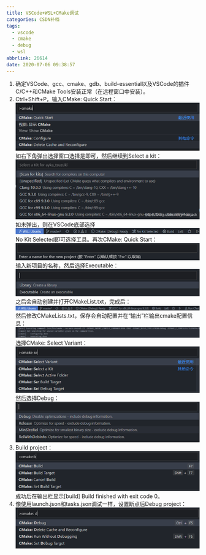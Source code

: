 ```yaml
---
title: VSCode+WSL+CMake调试
categories: CSDN补档
tags:
  - vscode
  - cmake
  - debug
  - wsl
abbrlink: 26614
date: 2020-07-06 09:38:57
---
```


1. 确定VSCode、gcc、cmake、gdb、build-essential以及VSCode的插件C/C++和CMake Tools安装正常（在远程窗口中安装）。
2. Ctrl+Shift+P，输入CMake: Quick Start：![img](2020-07/20200706091846675.png)
   如右下角弹出选择窗口选择是即可，然后继续到Select a kit：![img](2020-07/20200706091932745.png)
   如未弹出，则在VSCode底部选择![img](2020-07/2020070609201849.png)
   No Kit Selected即可选择工具。再次CMake: Quick Start：![img](2020-07/20200706092122686.png)
   输入新项目的名称，然后选择Executable：![img](2020-07/20200706092237888.png)
   之后会自动创建并打开CMakeList.txt，完成后：![img](2020-07/20200706092429585.png)
   然后修改CMakeLists.txt，保存会自动配置并在“输出”栏输出cmake配置信息：![img](2020-07/20200706093316888.png)选择CMake: Select Variant：![img](2020-07/20200706092854435.png)
   然后选择Debug：
   ![img](2020-07/2020070609281220.png)
3. Build project：
   ![img](2020-07/20200706093428887.png)
   成功后在输出栏显示[build] Build finished with exit code 0。
4. 像使用launch.json和tasks.json调试一样，设置断点后Debug project：
   ![img](2020-07/20200706093559349.png)